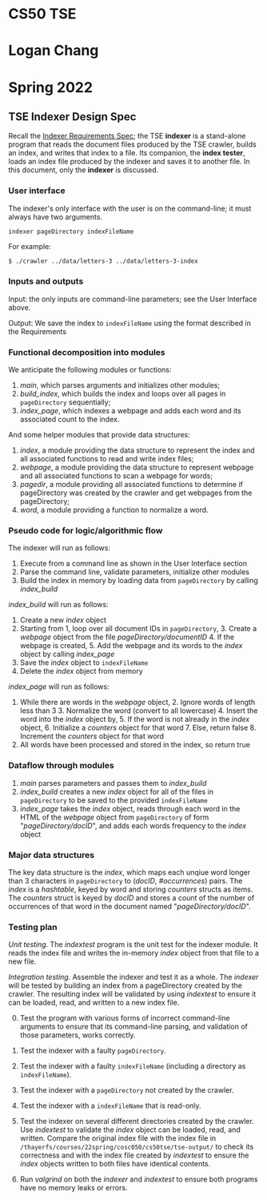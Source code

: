 # CS50 TSE
# Logan Chang
# Spring 2022

## TSE Indexer Design Spec

Recall the [Indexer Requirements Spec](REQUIREMENTS.md); the TSE **indexer** is a stand-alone program that reads the document files produced by the TSE crawler, builds an index, and writes that index to a file. Its companion, the **index tester**, loads an index file produced by the indexer and saves it to another file. In this document, only the **indexer** is discussed.

### User interface

The indexer's only interface with the user is on the command-line; it must always have two arguments.

```
indexer pageDirectory indexFileName
```

For example:

``` bash
$ ./crawler ../data/letters-3 ../data/letters-3-index
```

### Inputs and outputs

Input: the only inputs are command-line parameters; see the User Interface above.

Output: We save the index to `indexFileName` using the format described in the Requirements


### Functional decomposition into modules

We anticipate the following modules or functions:

 1. *main*, which parses arguments and initializes other modules;
 2. *build_index*, which builds the index and loops over all pages in `pageDirectory` sequentially;
 3. *index_page*, which indexes a webpage and adds each word and its associated count to the index.


And some helper modules that provide data structures:

1. *index*, a module providing the data structure to represent the index and all associated functions to read and write index files;
2. *webpage*, a module providing the data structure to represent webpage and all associated functions to scan a webpage for words;
3. *pagedir*, a module providing all associated functions to determine if pageDirectory was created by the crawler and get webpages from the pageDirectory;
4. *word*, a module providing a function to normalize a word.

### Pseudo code for logic/algorithmic flow

The indexer will run as follows:

1. Execute from a command line as shown in the User Interface section
2. Parse the command line, validate parameters, initialize other modules
3. Build the index in memory by loading data from `pageDirectory` by calling *index_build*

*index_build* will run as follows:

1. Create a new *index* object
2. Starting from 1, loop over all document IDs in `pageDirectory`,
	3. Create a *webpage* object from the file *pageDirectory/documentID*
	4. If the webpage is created,
		5. Add the webpage and its words to the *index* object by calling *index_page*
6. Save the *index* object to `indexFileName`
7. Delete the *index* object from memory

*index_page* will run as follows:
1. While there are words in the *webpage* object,
	2. Ignore words of length less than 3
	3. Normalize the word (convert to all lowercase)
	4. Insert the word into the *index* object by,
		5. If the word is not already in the *index* object,
			6. Initialize a *counters* object for that word
		7. Else, return false
		8. Increment the *counters* object for that word
9. All words have been processed and stored in the index, so return true


### Dataflow through modules

 1. *main* parses parameters and passes them to *index_build*
 2. *index_build* creates a new *index* object for all of the files in `pageDirectory` to be saved to the provided `indexFileName`
 3. *index_page* takes the *index* object, reads through each word in the HTML of the *webpage* object from `pageDirectory` of form "*pageDirectory/docID*", and adds each words frequency to the *index* object


### Major data structures

The key data structure is the *index*, which maps each unqiue word longer than 3 characters in `pageDirectory` to (*docID*, *#occurrences*) pairs. The *index* is a *hashtable*, keyed by word and storing *counters* structs as items. The *counters* struct is keyed by *docID* and stores a count of the number of occurrences of that word in the document named "*pageDirectory/docID*".

### Testing plan

*Unit testing*.  The *indextest* program is the unit test for the indexer module. It reads the index file and writes the in-memory *index* object from that file to a new file.

*Integration testing*.  Assemble the indexer and test it as a whole.
The *indexer* will be tested by building an index from a pageDirectory created by the crawler. The resulting index will be validated by using *indextest* to ensure it can be loaded, read, and written to a new index file.

0. Test the program with various forms of incorrect command-line arguments to ensure that its command-line parsing, and validation of those parameters, works correctly.

0. Test the indexer with a faulty `pageDirectory`.

0. Test the indexer with a faulty `indexFileName` (including a directory as `indexFileName`).

0. Test the indexer with a `pageDirectory` not created by the crawler.

0. Test the indexer with a `indexFileName` that is read-only.

1. Test the indexer on several different directories created by the crawler. Use *indextest* to validate the *index* object can be loaded, read, and written. Compare the original index file with the index file in `/thayerfs/courses/22spring/cosc050/cs50tse/tse-output/` to check its correctness and with the index file created by *indextest* to ensure the *index* objects written to both files have identical contents.

2. Run *valgrind* on both the *indexer* and *indextest* to ensure both programs have no memory leaks or errors.